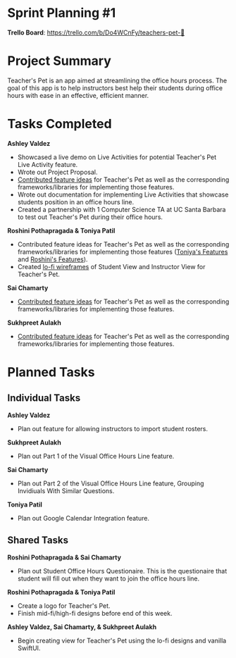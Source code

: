 # Sprint Planning #1

**Trello Board**: https://trello.com/b/Do4WCnFy/teachers-pet-🐢

# Project Summary

Teacher's Pet is an app aimed at streamlining the office hours process. The goal of this app is to help instructors best help their students during office hours with ease in an effective, efficient manner. 

# Tasks Completed

**Ashley Valdez**
- Showcased a live demo on Live Activities for potential Teacher's Pet Live Activity feature.
- Wrote out Project Proposal.
- [Contributed feature ideas](https://www.notion.so/ashleys-workspace/Teacher-s-Pet-Potential-Features-4a77e9350f384d588c8586e2ecab1cd8?pvs=4#5c2fb19569a84176b5c1a91328fac9f4) for Teacher's Pet as well as the corresponding frameworks/libraries for implementing those features.
- Wrote out documentation for implementing Live Activities that showcase students position in an office hours line.
- Created a partnership with 1 Computer Science TA at UC Santa Barbara to test out Teacher's Pet during their office hours.

**Roshini Pothapragada & Toniya Patil**
- Contributed feature ideas for Teacher's Pet as well as the corresponding frameworks/libraries for implementing those features ([Toniya's Features](https://www.notion.so/ashleys-workspace/Teacher-s-Pet-Potential-Features-4a77e9350f384d588c8586e2ecab1cd8?pvs=4#e6b209e558d54c429f0891c19f4ded08) and [Roshini's Features](https://www.notion.so/ashleys-workspace/Teacher-s-Pet-Potential-Features-4a77e9350f384d588c8586e2ecab1cd8?pvs=4#77ef50b5f1b34079a706cba0e2a1ce13)).
- Created [lo-fi wireframes](../Sprint%20Planning%20Docs/Teacher's%20Pet%20Lo-fi%20Designs.pdf) of Student View and Instructor View for Teacher's Pet.

**Sai Chamarty**
- [Contributed feature ideas](https://www.notion.so/ashleys-workspace/Teacher-s-Pet-Potential-Features-4a77e9350f384d588c8586e2ecab1cd8?pvs=4#0d54e698c3994bca9dc1d12049b9b3f1) for Teacher's Pet as well as the corresponding frameworks/libraries for implementing those features.

**Sukhpreet Aulakh**
- [Contributed feature ideas](https://www.notion.so/ashleys-workspace/Teacher-s-Pet-Potential-Features-4a77e9350f384d588c8586e2ecab1cd8?pvs=4#446afc59c74b4e149b77054bf616a4d6) for Teacher's Pet as well as the corresponding frameworks/libraries for implementing those features.


# Planned Tasks

## Individual Tasks
**Ashley Valdez**
- Plan out feature for allowing instructors to import student rosters.

**Sukhpreet Aulakh**
- Plan out Part 1 of the Visual Office Hours Line feature.

**Sai Chamarty**
- Plan out Part 2 of the Visual Office Hours Line feature, Grouping Invidiuals With Similar Questions.

**Toniya Patil**
- Plan out Google Calendar Integration feature.

## Shared Tasks

**Roshini Pothapragada & Sai Chamarty**
- Plan out Student Office Hours Questionaire. This is the questionaire that student will fill out when they want to join the office hours line.

**Roshini Pothapragada & Toniya Patil**
- Create a logo for Teacher's Pet.
- Finish mid-fi/high-fi designs before end of this week.

**Ashley Valdez, Sai Chamarty, & Sukhpreet Aulakh**
- Begin creating view for Teacher's Pet using the lo-fi designs and vanilla SwiftUI.
